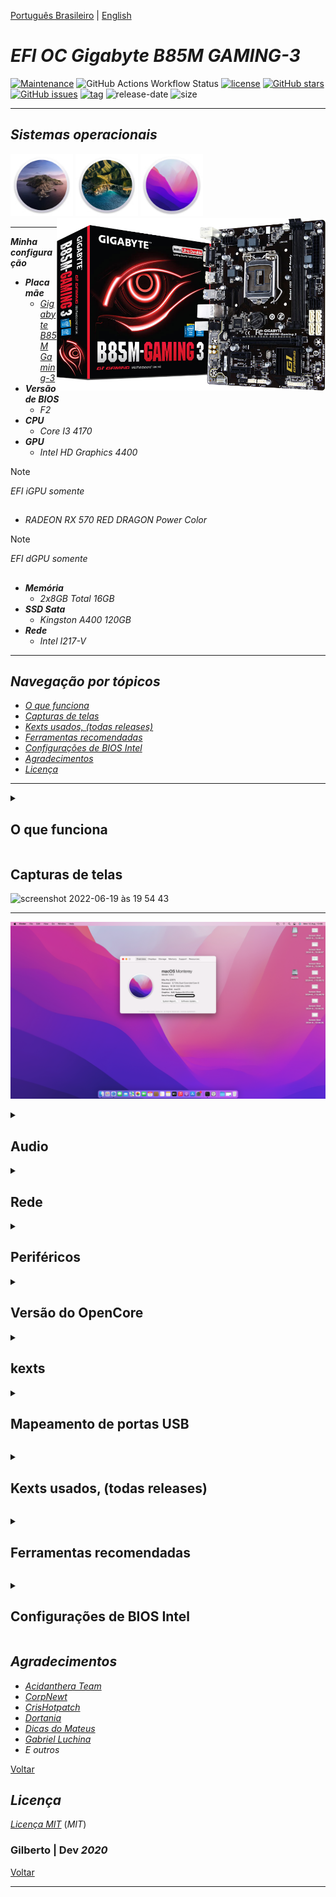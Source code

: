 [Português Brasileiro](https://github.com/Gilberto-Mascena/B85M-GAMING-3/blob/main/README-pt_br.md) |
[English](https://github.com/Gilberto-Mascena/B85M-GAMING-3/blob/main/README.md)

# *EFI OC Gigabyte B85M GAMING-3*

[![Maintenance](https://img.shields.io/badge/Maintained%3F-yes-green.svg)](https://GitHub.com/Gilberto-Mascena/B85M-GAMING-3)
![GitHub Actions Workflow Status](https://img.shields.io/github/actions/workflow/status/Gilberto-Mascena/B85M-GAMING-3/.github%2Fworkflows%2Fbuild.yml)
[![license](https://img.shields.io/github/license/Gilberto-Mascena/B85M-GAMING-3)](https://github.com/Gilberto-Mascena/B85M-GAMING-3?tab=MIT-1-ov-file)
[![GitHub stars](https://img.shields.io/github/stars/Gilberto-Mascena/B85M-GAMING-3)](https://github.com/Gilberto-Mascena/B85M-GAMING-3/stargazers)
[![GitHub issues](https://img.shields.io/github/issues/Gilberto-Mascena/B85M-GAMING-3)](https://github.com/Gilberto-Mascena/B85M-GAMING-3/issues)
[![tag](https://img.shields.io/github/v/release/Gilberto-Mascena/Z390M_GAMING?include_prereleases)](https://github.com/Gilberto-Mascena/B85M-GAMING-3/releases)
![release-date](https://img.shields.io/github/release-date/Gilberto-Mascena/B85M-GAMING-3)
![size](https://img.shields.io/github/repo-size/Gilberto-Mascena/B85M-GAMING-3)

---

## *Sistemas operacionais*

<div align="left">  
  <img width="100" src="./img/macos-catalina-icon.png" alt="macOS Catalina icons"> 
  <img width="100" src="./img/macos-big-sur-icon.png" alt="macOS Big Sur icons"> 
  <img width="100" src="./img/macos-monterey-icon.png" alt="macOS Monterey icons">   
</div>

<div>
  <img align="right" src="./img/banner.png" alt="photo B85M GAMING 3" width="430">
</div>

---

_**Minha configuração**_

 - _**Placa mãe**_
   - [*Gigabyte B85M Gaming-3*](https://www.gigabyte.com/br/Motherboard/GA-B85M-Gaming-3-rev-10#ov)
 - _**Versão de BIOS**_
   - *F2*
 - _**CPU**_
   - *Core I3 4170*
 - _**GPU**_
   - *Intel HD Graphics 4400*
> [!NOTE]
> _EFI iGPU somente_

##
   - *RADEON RX 570 RED DRAGON Power Color*
> [!NOTE]
> _EFI dGPU somente_

##

 - _**Memória**_
   - *2x8GB Total 16GB*
 - _**SSD Sata**_
   - *Kingston A400 120GB*
 - _**Rede**_
   - *Intel I217-V*

---

<a name="ancora"></a>

## _Navegação por tópicos_
- [*O que funciona*](#ancora1)
- [*Capturas de telas*](#ancora2)
- [*Kexts usados, (todas releases)*](#ancora3)
- [*Ferramentas recomendadas*](#ancora4)
- [*Configurações de BIOS Intel*](#ancora5)
- [*Agradecimentos*](#ancora6)
- [*Licença* ](#ancora7)

---

<a id="ancora1"></a>

<details><summary><h2>O que funciona</h2></summary>

- [x] *Video (onbord HDMI)*
- [x] *Audio*
- [x] *Rede*
- [x] *USB*
- [x] *Sleep*

[Voltar](#ancora)
</details>

<a id="ancora2"></a>

## Capturas de telas

![screenshot 2022-06-19 às 19 54 43](https://user-images.githubusercontent.com/103699861/175837721-556d1306-439d-4d54-94ea-f96bef419adb.png) 

---
![about](./img/about.png)

<details><summary><h2>Audio</h2></summary>

![sound](./img/sound.png)
</details>

<details><summary><h2>Rede</h2></summary>

![nwtwork](./img/network.png)
</details>

<details><summary><h2>Periféricos</h2></summary>

![screenshot 2022-09-07 às 20 44 59](https://user-images.githubusercontent.com/103699861/189007640-4b0ecb58-bf56-4123-945d-c59d5a197017.png)
![peripherals](./img/peripherals.png)
</details>

<details><summary><h2>Versão do OpenCore</h2></summary>

![opencore-version](./img/opencore-version.png)
</details>

<details><summary><h2>kexts</h2></summary>

![kexts](./img/kexts.png)
</details>

<details><summary><h2>Mapeamento de portas USB</h2></summary>

![mapping-usb](./img/usb-mapping.png)

[Voltar](#ancora)
</details>

<a id="ancora3"></a>

<details><summary><h2>Kexts usados, (todas releases)</h2></summary>

- *[`WhateverGreen.kext`](https://github.com/acidanthera/WhateverGreen)*
- *[`Lilu.kext`](https://github.com/acidanthera/Lilu)*
- *[`VirtualSMC`](https://github.com/acidanthera/VirtualSMC), somente: `VirtualSMC.kext`, `SMCProcessor.kext` e `SMCSuperIO.kext`*
- *[`IntelMausi.kext`](https://github.com/acidanthera/IntelMausi)*
- *[`CpuTscSync.kext`](https://github.com/acidanthera/CpuTscSync)*
- *[`AppleALC.kext`](https://github.com/acidanthera/AppleALC)*
- *`USBMap.kext`*

[Voltar](#ancora)
</details>

<a id="ancora4"></a>

<details><summary><h2>Ferramentas recomendadas</h2></summary>

* Recomendação 1
  * *Use [`GenSMBIOS`](https://github.com/corpnewt/GenSMBIOS), para gerar novos seriais para seu SMBIOS a fim de evitar conflitos com iServices*
* Recomendação 2
  * *Use [`ProperTree`](https://github.com/corpnewt/ProperTree), para editar seu config.plist*     
* Recomendação 3
  * *Use [`USBMap`](https://github.com/corpnewt/USBMap), para mapear suas portas USB, a partir do OC 0.9.3, elas podem ser mapeadas com XHCIPortLimit habilitado em config.plist + [`USBInjectAll`](https://github.com/Sniki/OS-X-USB-Inject-All/releases)*
* Recomendação 4
  * *Extraia seu DSDT do Windows*
  * *Use [`SSDTTime`](https://github.com/corpnewt/SSDTTime), para gerar seus patches SSDT*    
* Recomendação 5
  * *Use [`MaciASL`](https://github.com/acidanthera/MaciASL), para compilar seus patches SSDT no mac*

[Voltar](#ancora)
</details>

<a id="ancora5"></a>

<details><summary><h2>Configurações de BIOS Intel</h2></summary>

- [*OpenCore Install Guide*](https://dortania.github.io/OpenCore-Install-Guide/config.plist/haswell.html#intel-bios-settings)

[Voltar](#ancora)
</details>

<a id="ancora6"></a>

## *Agradecimentos*

- [*Acidanthera Team*](https://github.com/acidanthera)
- [*CorpNewt*](https://github.com/corpnewt)
- [*CrisHotpatch*](https://t.me/crishotpatch)
- [*Dortania*](https://dortania.github.io/OpenCore-Install-Guide/config.plist/haswell.html)
- [*Dicas do Mateus*](https://www.youtube.com/c/DicasdoMateus)
- [*Gabriel Luchina*](https://www.youtube.com/c/GabrielLuchina)
- *E outros*

[Voltar](#ancora)

<a id="ancora7"></a>

## *Licença* 

[*Licença MIT*](LICENSE.md) (*MIT*)

### Gilberto | Dev _2020_

[Voltar](#ancora)

---